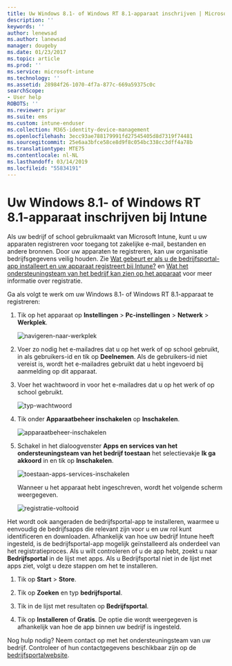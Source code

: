 ```yaml
---
title: Uw Windows 8.1- of Windows RT 8.1-apparaat inschrijven | Microsoft Docs
description: ''
keywords: ''
author: lenewsad
ms.author: lanewsad
manager: dougeby
ms.date: 01/23/2017
ms.topic: article
ms.prod: ''
ms.service: microsoft-intune
ms.technology: ''
ms.assetid: 28984f26-1070-4f7a-877c-669a59375c0c
searchScope:
- User help
ROBOTS: ''
ms.reviewer: priyar
ms.suite: ems
ms.custom: intune-enduser
ms.collection: M365-identity-device-management
ms.openlocfilehash: 3ecc93ae788179991fd27545405d8d7319f74481
ms.sourcegitcommit: 25e6aa3bfce58ce8d9f8c054bc338cc3dff4a78b
ms.translationtype: MTE75
ms.contentlocale: nl-NL
ms.lasthandoff: 03/14/2019
ms.locfileid: "55834191"
---
```

# <a name="how-to-enroll-your-windows-81-or-windows-rt-81-device-in-intune"></a>Uw Windows 8.1- of Windows RT 8.1-apparaat inschrijven bij Intune  

Als uw bedrijf of school gebruikmaakt van Microsoft Intune, kunt u uw apparaten registreren voor toegang tot zakelijke e-mail, bestanden en andere bronnen. Door uw apparaten te registreren, kan uw organisatie bedrijfsgegevens veilig houden. Zie [Wat gebeurt er als u de bedrijfsportal-app installeert en uw apparaat registreert bij Intune?](what-happens-if-you-install-the-company-portal-app-and-enroll-your-device-in-intune-windows.md) en [Wat het ondersteuningsteam van het bedrijf kan zien op het apparaat](what-info-can-your-company-see-when-you-enroll-your-device-in-intune.md) voor meer informatie over registratie.  


Ga als volgt te werk om uw Windows 8.1- of Windows RT 8.1-apparaat te registreren:  

1.  Tik op het apparaat op **Instellingen** &gt; **Pc-instellingen** &gt; **Netwerk** &gt; **Werkplek**.  

    ![navigeren-naar-werkplek](./media/W81-1-workplacejoin.png)  

2.  Voer zo nodig het e-mailadres dat u op het werk of op school gebruikt, in als gebruikers-id en tik op **Deelnemen**. Als de gebruikers-id niet vereist is, wordt het e-mailadres gebruikt dat u hebt ingevoerd bij aanmelding op dit apparaat.  

3.  Voer het wachtwoord in voor het e-mailadres dat u op het werk of op school gebruikt.  


    ![typ-wachtwoord](./media/W81-2-workplacesettings_signin.png)  

4.  Tik onder **Apparaatbeheer inschakelen** op **Inschakelen**.  


    ![apparaatbeheer-inschakelen](./media/W81-3-dev-mgt-turn-on.png)  

5.  Schakel in het dialoogvenster **Apps en services van het ondersteuningsteam van het bedrijf toestaan** het selectievakje **Ik ga akkoord** in en tik op **Inschakelen**.  


    ![toestaan-apps-services-inschakelen](./media/W81-4-agree-allow-apps-services.png)  

    Wanneer u het apparaat hebt ingeschreven, wordt het volgende scherm weergegeven.  


    ![registratie-voltooid](./media/W81-5-enrolled-done.png)

Het wordt ook aangeraden de bedrijfsportal-app te installeren, waarmee u eenvoudig de bedrijfsapps die relevant zijn voor u en uw rol kunt identificeren en downloaden. Afhankelijk van hoe uw bedrijf Intune heeft ingesteld, is de bedrijfsportal-app mogelijk geïnstalleerd als onderdeel van het registratieproces. Als u wilt controleren of u de app hebt, zoekt u naar **Bedrijfsportal** in de lijst met apps. Als u Bedrijfsportal niet in de lijst met apps ziet, volgt u deze stappen om het te installeren.

1.  Tik op **Start** &gt; **Store**.  

2.  Tik op **Zoeken** en typ **bedrijfsportal**.  

3.  Tik in de lijst met resultaten op **Bedrijfsportal**.  

4.  Tik op **Installeren** of **Gratis**. De optie die wordt weergegeven is afhankelijk van hoe de app binnen uw bedrijf is ingesteld.  

Nog hulp nodig? Neem contact op met het ondersteuningsteam van uw bedrijf. Controleer of hun contactgegevens beschikbaar zijn op de [bedrijfsportalwebsite](https://go.microsoft.com/fwlink/?linkid=2010980).  
